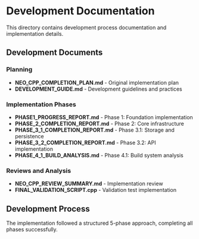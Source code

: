 # Development Documentation

This directory contains development process documentation and implementation details.

## Development Documents

### Planning
- **NEO_CPP_COMPLETION_PLAN.md** - Original implementation plan
- **DEVELOPMENT_GUIDE.md** - Development guidelines and practices

### Implementation Phases
- **PHASE1_PROGRESS_REPORT.md** - Phase 1: Foundation implementation
- **PHASE_2_COMPLETION_REPORT.md** - Phase 2: Core infrastructure
- **PHASE_3_1_COMPLETION_REPORT.md** - Phase 3.1: Storage and persistence
- **PHASE_3_2_COMPLETION_REPORT.md** - Phase 3.2: API implementation
- **PHASE_4_1_BUILD_ANALYSIS.md** - Phase 4.1: Build system analysis

### Reviews and Analysis
- **NEO_CPP_REVIEW_SUMMARY.md** - Implementation review
- **FINAL_VALIDATION_SCRIPT.cpp** - Validation test implementation

## Development Process

The implementation followed a structured 5-phase approach, completing all phases successfully.
